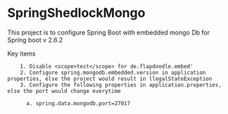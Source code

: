 # SpringShedlockMongo
This project is to configure Spring Boot with embedded mongo Db for Spring boot v 2.6.2

Key items 

```
    1. Disable <scope>test</scope> for de.flapdoodle.embed'
    2. Configure spring.mongodb.embedded.version in application properties, else the project would result in llegalStateException
    3. Configure the following properties in application.properties, else the port would change everytime
    
      a. spring.data.mongodb.port=27017
```
